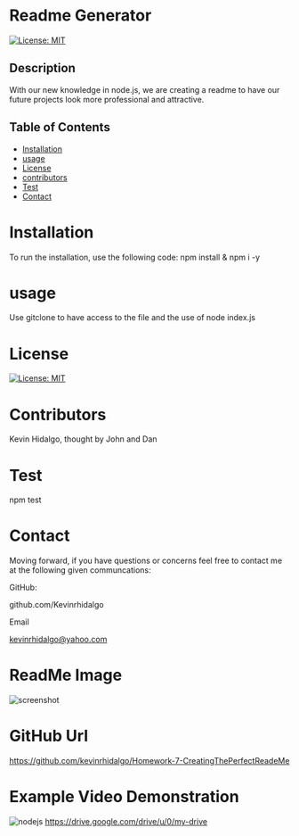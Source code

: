 # Readme Generator
  [![License: MIT](https://img.shields.io/badge/License-MIT-yellow.svg)](https://opensource.org/licenses/MIT)
  ## Description 
With our new knowledge in node.js, we are creating a readme to have our future projects look more professional and attractive.
  ## Table of Contents 

  * [Installation](#installation)
  * [usage](#usage)
  * [License](#license)
  * [contributors](#contributors)
  * [Test](#test)
  * [Contact](#contact)
  # Installation
  To run the installation, use the following code:
  npm install & npm i -y
  # usage
  Use gitclone to have access to the file and the use of node index.js
  # License
  [![License: MIT](https://img.shields.io/badge/License-MIT-yellow.svg)](https://opensource.org/licenses/MIT)
  
  # Contributors
  Kevin Hidalgo, thought by John and Dan
  # Test
  npm test
  # Contact
  Moving forward, if you have questions or concerns feel free to contact me at the following given communcations: 


  GitHub: 

  github.com/Kevinrhidalgo 

  Email 

  kevinrhidalgo@yahoo.com 

# ReadMe Image
![screenshot](https://user-images.githubusercontent.com/78196245/115098605-e83b1500-9efe-11eb-8ace-a013f0c89e94.jpg)


# GitHub Url
https://github.com/kevinrhidalgo/Homework-7-CreatingThePerfectReadeMe
# Example Video Demonstration
 ![nodejs](https://user-images.githubusercontent.com/78196245/115098562-ac07b480-9efe-11eb-91cb-1989fe428b93.gif)
 https://drive.google.com/drive/u/0/my-drive
  

  
